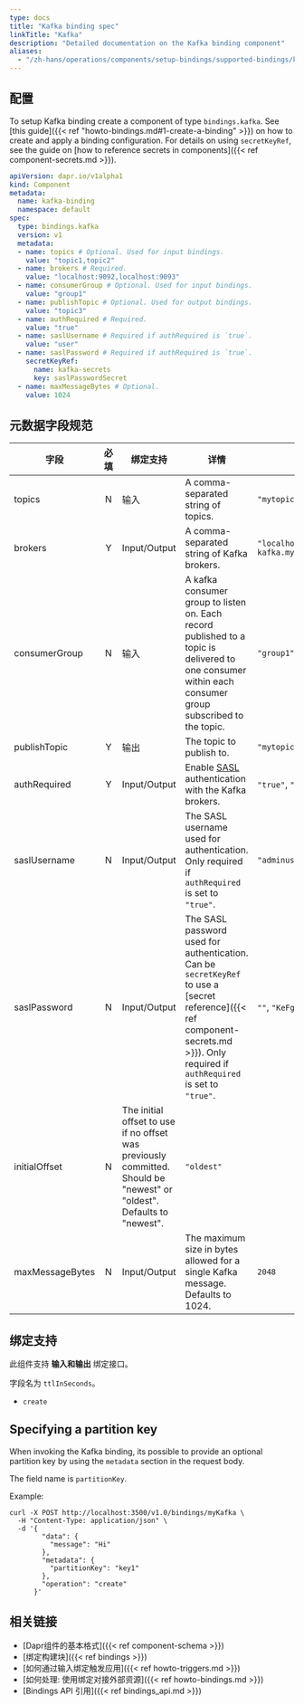 ```yaml
---
type: docs
title: "Kafka binding spec"
linkTitle: "Kafka"
description: "Detailed documentation on the Kafka binding component"
aliases:
  - "/zh-hans/operations/components/setup-bindings/supported-bindings/kafka/"
---
```


## 配置

To setup Kafka binding create a component of type `bindings.kafka`. See [this guide]({{< ref "howto-bindings.md#1-create-a-binding" >}}) on how to create and apply a binding configuration. For details on using `secretKeyRef`, see the guide on [how to reference secrets in components]({{< ref component-secrets.md >}}).

```yaml
apiVersion: dapr.io/v1alpha1
kind: Component
metadata:
  name: kafka-binding
  namespace: default
spec:
  type: bindings.kafka
  version: v1
  metadata:
  - name: topics # Optional. Used for input bindings.
    value: "topic1,topic2"
  - name: brokers # Required.
    value: "localhost:9092,localhost:9093"
  - name: consumerGroup # Optional. Used for input bindings.
    value: "group1"
  - name: publishTopic # Optional. Used for output bindings.
    value: "topic3"
  - name: authRequired # Required.
    value: "true"
  - name: saslUsername # Required if authRequired is `true`.
    value: "user"
  - name: saslPassword # Required if authRequired is `true`.
    secretKeyRef:
      name: kafka-secrets
      key: saslPasswordSecret
  - name: maxMessageBytes # Optional.
    value: 1024
```

## 元数据字段规范

| 字段              | 必填 | 绑定支持                                                                                                                   | 详情                                                                                                                                                                                  | Example                                                    |
| --------------- |:--:| ---------------------------------------------------------------------------------------------------------------------- | ----------------------------------------------------------------------------------------------------------------------------------------------------------------------------------- | ---------------------------------------------------------- |
| topics          | N  | 输入                                                                                                                     | A comma-separated string of topics.                                                                                                                                                 | `"mytopic1,topic2"`                                        |
| brokers         | Y  | Input/Output                                                                                                           | A comma-separated string of Kafka brokers.                                                                                                                                          | `"localhost:9092,dapr-kafka.myapp.svc.cluster.local:9093"` |
| consumerGroup   | N  | 输入                                                                                                                     | A kafka consumer group to listen on. Each record published to a topic is delivered to one consumer within each consumer group subscribed to the topic.                              | `"group1"`                                                 |
| publishTopic    | Y  | 输出                                                                                                                     | The topic to publish to.                                                                                                                                                            | `"mytopic"`                                                |
| authRequired    | Y  | Input/Output                                                                                                           | Enable [SASL](https://en.wikipedia.org/wiki/Simple_Authentication_and_Security_Layer) authentication with the Kafka brokers.                                                        | `"true"`, `"false"`                                        |
| saslUsername    | N  | Input/Output                                                                                                           | The SASL username used for authentication. Only required if `authRequired` is set to `"true"`.                                                                                      | `"adminuser"`                                              |
| saslPassword    | N  | Input/Output                                                                                                           | The SASL password used for authentication. Can be `secretKeyRef` to use a [secret reference]({{< ref component-secrets.md >}}). Only required if `authRequired` is set to `"true"`. | `""`, `"KeFg23!"`                                          |
| initialOffset   | N  | The initial offset to use if no offset was previously committed. Should be "newest" or "oldest". Defaults to "newest". | `"oldest"`                                                                                                                                                                          |                                                            |
| maxMessageBytes | N  | Input/Output                                                                                                           | The maximum size in bytes allowed for a single Kafka message. Defaults to 1024.                                                                                                     | `2048`                                                     |

## 绑定支持

此组件支持 **输入和输出** 绑定接口。

字段名为 `ttlInSeconds`。

- `create`

## Specifying a partition key

When invoking the Kafka binding, its possible to provide an optional partition key by using the `metadata` section in the request body.

The field name is `partitionKey`.

Example:

```shell
curl -X POST http://localhost:3500/v1.0/bindings/myKafka \
  -H "Content-Type: application/json" \
  -d '{
        "data": {
          "message": "Hi"
        },
        "metadata": {
          "partitionKey": "key1"
        },
        "operation": "create"
      }'
```

## 相关链接

- [Dapr组件的基本格式]({{< ref component-schema >}})
- [绑定构建块]({{< ref bindings >}})
- [如何通过输入绑定触发应用]({{< ref howto-triggers.md >}})
- [如何处理: 使用绑定对接外部资源]({{< ref howto-bindings.md >}})
- [Bindings API 引用]({{< ref bindings_api.md >}})

